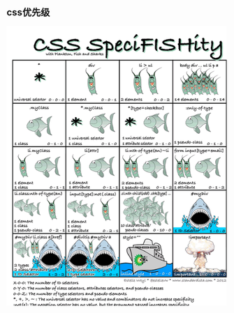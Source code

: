 ## css优先级

![CSS Specifishity](https://raw.githubusercontent.com/BoatingZeng/NewNote/master/img/css_specifishity.png)